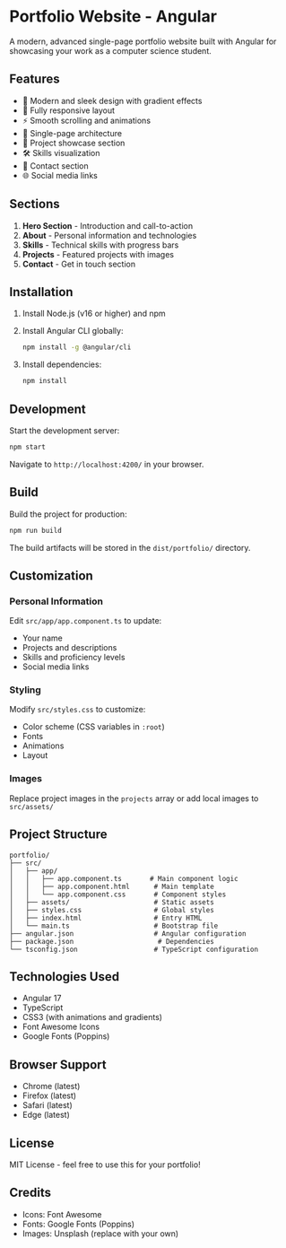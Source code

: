 # Portfolio Website - Angular

A modern, advanced single-page portfolio website built with Angular for showcasing your work as a computer science student.

## Features

- 🎨 Modern and sleek design with gradient effects
- 📱 Fully responsive layout
- ⚡ Smooth scrolling and animations
- 🎯 Single-page architecture
- 💼 Project showcase section
- 🛠️ Skills visualization
- 📧 Contact section
- 🌐 Social media links

## Sections

1. **Hero Section** - Introduction and call-to-action
2. **About** - Personal information and technologies
3. **Skills** - Technical skills with progress bars
4. **Projects** - Featured projects with images
5. **Contact** - Get in touch section

## Installation

1. Install Node.js (v16 or higher) and npm
2. Install Angular CLI globally:
   ```bash
   npm install -g @angular/cli
   ```

3. Install dependencies:
   ```bash
   npm install
   ```

## Development

Start the development server:
```bash
npm start
```

Navigate to `http://localhost:4200/` in your browser.

## Build

Build the project for production:
```bash
npm run build
```

The build artifacts will be stored in the `dist/portfolio/` directory.

## Customization

### Personal Information
Edit `src/app/app.component.ts` to update:
- Your name
- Projects and descriptions
- Skills and proficiency levels
- Social media links

### Styling
Modify `src/styles.css` to customize:
- Color scheme (CSS variables in `:root`)
- Fonts
- Animations
- Layout

### Images
Replace project images in the `projects` array or add local images to `src/assets/`

## Project Structure

```
portfolio/
├── src/
│   ├── app/
│   │   ├── app.component.ts       # Main component logic
│   │   ├── app.component.html      # Main template
│   │   └── app.component.css       # Component styles
│   ├── assets/                     # Static assets
│   ├── styles.css                  # Global styles
│   ├── index.html                  # Entry HTML
│   └── main.ts                     # Bootstrap file
├── angular.json                    # Angular configuration
├── package.json                     # Dependencies
└── tsconfig.json                   # TypeScript configuration
```

## Technologies Used

- Angular 17
- TypeScript
- CSS3 (with animations and gradients)
- Font Awesome Icons
- Google Fonts (Poppins)

## Browser Support

- Chrome (latest)
- Firefox (latest)
- Safari (latest)
- Edge (latest)

## License

MIT License - feel free to use this for your portfolio!

## Credits

- Icons: Font Awesome
- Fonts: Google Fonts (Poppins)
- Images: Unsplash (replace with your own)

